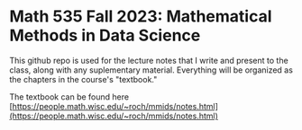 # Math 535 Fall 2023: Mathematical Methods in Data Science

This github repo is used for the lecture notes that I write and present to the class, along with any suplementary material. Everything will be organized as the chapters in the course's "textbook."

The textbook can be found here [https://people.math.wisc.edu/~roch/mmids/notes.html](https://people.math.wisc.edu/~roch/mmids/notes.html)
